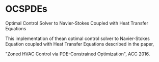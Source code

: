 # OCSPDEs
Optimal Control Solver to Navier-Stokes Coupled with Heat Transfer Equations

This implementation of thean optimal control solver to Navier-Stokes Equation coupled with Heat Transfer Equations described in the paper, 

"Zoned HVAC Control via PDE-Constrained Optimization", ACC 2016.
